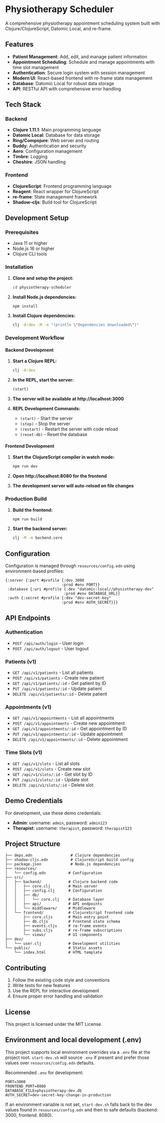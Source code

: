 # Physiotherapy Scheduler

A comprehensive physiotherapy appointment scheduling system built with Clojure/ClojureScript, Datomic Local, and re-frame.

## Features

- **Patient Management**: Add, edit, and manage patient information
- **Appointment Scheduling**: Schedule and manage appointments with time slot management
- **Authentication**: Secure login system with session management
- **Modern UI**: React-based frontend with re-frame state management
- **Database**: Datomic Local for robust data storage
- **API**: RESTful API with comprehensive error handling

## Tech Stack

### Backend
- **Clojure 1.11.1**: Main programming language
- **Datomic Local**: Database for data storage
- **Ring/Compojure**: Web server and routing
- **Buddy**: Authentication and security
- **Aero**: Configuration management
- **Timbre**: Logging
- **Cheshire**: JSON handling

### Frontend
- **ClojureScript**: Frontend programming language
- **Reagent**: React wrapper for ClojureScript
- **re-frame**: State management framework
- **Shadow-cljs**: Build tool for ClojureScript

## Development Setup

### Prerequisites
- Java 11 or higher
- Node.js 16 or higher
- Clojure CLI tools

### Installation

1. **Clone and setup the project:**
   ```bash
   cd physiotherapy-scheduler
   ```

2. **Install Node.js dependencies:**
   ```bash
   npm install
   ```

3. **Install Clojure dependencies:**
   ```bash
   clj -A:dev -M -e "(println \"Dependencies downloaded\")"
   ```

### Development Workflow

#### Backend Development

1. **Start a Clojure REPL:**
   ```bash
   clj -A:dev
   ```

2. **In the REPL, start the server:**
   ```clojure
   (start)
   ```

3. **The server will be available at http://localhost:3000**

4. **REPL Development Commands:**
   - `(start)` - Start the server
   - `(stop)` - Stop the server
   - `(restart)` - Restart the server with code reload
   - `(reset-db)` - Reset the database

#### Frontend Development

1. **Start the ClojureScript compiler in watch mode:**
   ```bash
   npm run dev
   ```

2. **Open http://localhost:8080 for the frontend**

3. **The development server will auto-reload on file changes**

### Production Build

1. **Build the frontend:**
   ```bash
   npm run build
   ```

2. **Start the backend server:**
   ```bash
   clj -M -m backend.core
   ```

## Configuration

Configuration is managed through `resources/config.edn` using environment-based profiles:

```edn
{:server {:port #profile {:dev 3000
                         :prod #env PORT}}
 :database {:uri #profile {:dev "datomic:local//physiotherapy-dev"
                          :prod #env DATABASE_URL}}
 :auth {:secret #profile {:dev "dev-secret-key"
                         :prod #env AUTH_SECRET}}}
```

## API Endpoints

### Authentication
- `POST /api/auth/login` - User login
- `POST /api/auth/logout` - User logout

### Patients (v1)
- `GET /api/v1/patients` - List all patients
- `POST /api/v1/patients` - Create new patient
- `GET /api/v1/patients/:id` - Get patient by ID
- `PUT /api/v1/patients/:id` - Update patient
- `DELETE /api/v1/patients/:id` - Delete patient

### Appointments (v1)
- `GET /api/v1/appointments` - List all appointments
- `POST /api/v1/appointments` - Create new appointment
- `GET /api/v1/appointments/:id` - Get appointment by ID
- `PUT /api/v1/appointments/:id` - Update appointment
- `DELETE /api/v1/appointments/:id` - Delete appointment

### Time Slots (v1)
- `GET /api/v1/slots` - List all slots
- `POST /api/v1/slots` - Create new slot
- `GET /api/v1/slots/:id` - Get slot by ID
- `PUT /api/v1/slots/:id` - Update slot
- `DELETE /api/v1/slots/:id` - Delete slot

## Demo Credentials

For development, use these demo credentials:
- **Admin**: username: `admin`, password: `admin123`
- **Therapist**: username: `therapist`, password: `therapist123`

## Project Structure

```
├── deps.edn                 # Clojure dependencies
├── shadow-cljs.edn          # ClojureScript build config
├── package.json             # Node.js dependencies
├── resources/
│   └── config.edn          # Configuration
├── src/
│   ├── backend/            # Clojure backend code
│   │   ├── core.clj        # Main server
│   │   ├── config.clj      # Configuration
│   │   ├── db/
│   │   │   └── core.clj    # Database layer
│   │   ├── api/            # API endpoints
│   │   └── middleware/     # Middleware
│   └── frontend/           # ClojureScript frontend code
│       ├── core.cljs       # Main entry point
│       ├── db.cljs         # Frontend state schema
│       ├── events.cljs     # re-frame events
│       ├── subs.cljs       # re-frame subscriptions
│       └── views/          # UI components
├── dev/
│   └── user.clj            # Development utilities
└── public/                 # Static assets
    └── index.html          # HTML template
```

## Contributing

1. Follow the existing code style and conventions
2. Write tests for new features
3. Use the REPL for interactive development
4. Ensure proper error handling and validation

## License

This project is licensed under the MIT License.

## Environment and local development (.env)

This project supports local environment overrides via a `.env` file at the project root. `start-dev.sh` will source `.env` if present and prefer those values over `resources/config.edn` defaults.

Recommended `.env` for development:

```env
PORT=3000
FRONTEND_PORT=8080
DATABASE_FILE=physiotherapy-dev.db
AUTH_SECRET=dev-secret-key-change-in-production
```

If an environment variable is not set, `start-dev.sh` falls back to the dev values found in `resources/config.edn` and then to safe defaults (backend: 3000, frontend: 8080).


